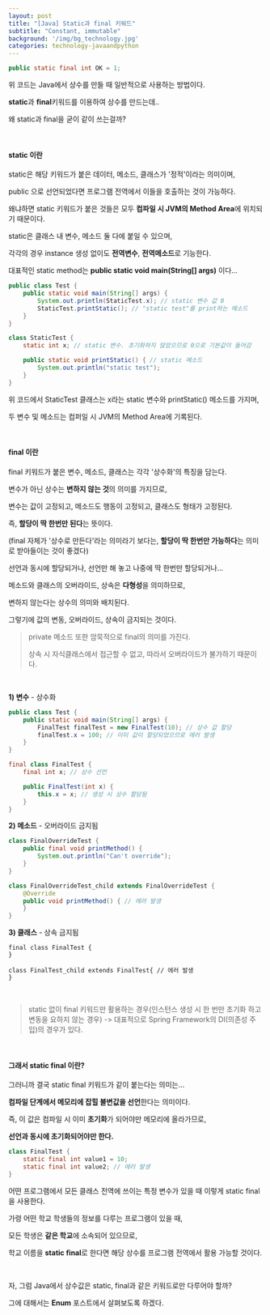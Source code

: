 ```yaml
---
layout: post
title: "[Java] Static과 final 키워드"
subtitle: "Constant, immutable"
background: '/img/bg_technology.jpg'
categories: technology-javaandpython
---
```


```java
public static final int OK = 1;
```

위 코드는 Java에서 상수를 만들 때 일반적으로 사용하는 방법이다.

**static**과 **final**키워드를 이용하여 상수를 만드는데..

왜 static과 final을 굳이 같이 쓰는걸까?

<br/>

#### static 이란

static은 해당 키워드가 붙은 데이터, 메소드, 클래스가 '정적'이라는 의미이며,

public 으로 선언되었다면 프로그램 전역에서 이들을 호출하는 것이 가능하다.

왜냐하면 static 키워드가 붙은 것들은 모두 **컴파일 시 JVM의 Method Area**에 위치되기 때문이다.

static은 클래스 내 변수, 메소드 둘 다에 붙일 수 있으며,

각각의 경우 instance 생성 없이도 **전역변수**, **전역메소드**로 기능한다.

대표적인 static method는 **public static void main(String[] args)** 이다...

```java
public class Test {
	public static void main(String[] args) {
		System.out.println(StaticTest.x); // static 변수 값 0
		StaticTest.printStatic(); // "static test"를 print하는 메소드
	}
}

class StaticTest {
	static int x; // static 변수. 초기화하지 않았으므로 0으로 기본값이 들어감

	public static void printStatic() { // static 메소드
		System.out.println("static test");
	}
}
```

위 코드에서 StaticTest 클래스는 x라는 static 변수와 printStatic() 메소드를 가지며,

두 변수 및 메소드는 컴퍼일 시 JVM의 Method Area에 기록된다.

<br/>

#### final 이란

final 키워드가 붙은 변수, 메소드, 클래스는 각각 '상수화'의 특징을 담는다.

변수가 아닌 상수는 **변하지 않는 것**의 의미를 가지므로,

변수는 값이 고정되고, 메소드도 행동이 고정되고, 클래스도 형태가 고정된다.

즉, **할당이 딱 한번만 된다**는 뜻이다.

(final 자체가 '상수로 만든다'라는 의미라기 보다는, **할당이 딱 한번만 가능하다**는 의미로 받아들이는 것이 좋겠다)

선언과 동시에 할당되거나, 선언만 해 놓고 나중에 딱 한번만 할당되거나...

메소드와 클래스의 오버라이드, 상속은 **다형성**을 의미하므로,

변하지 않는다는 상수의 의미와 배치된다.

그렇기에 값의 변동, 오버라이드, 상속이 금지되는 것이다.

> private 메소드 또한 암묵적으로 final의 의미를 가진다.
>
> 상속 시 자식클래스에서 접근할 수 없고, 따라서 오버라이드가 불가하기 때문이다.

<br/>

**1) 변수** - 상수화

```java
public class Test {
	public static void main(String[] args) {
		FinalTest finalTest = new FinalTest(10); // 상수 값 할당
		finalTest.x = 100; // 이미 값이 할당되었으므로 에러 발생
	}
}

final class FinalTest {
	final int x; // 상수 선언

	public FinalTest(int x) {
		this.x = x; // 생성 시 상수 할당됨
	}
}
```

**2) 메소드** - 오버라이드 금지됨

```java
class FinalOverrideTest {
	public final void printMethod() {
		System.out.println("Can't override");
	}
}

class FinalOverrideTest_child extends FinalOverrideTest {
	@Override
	public void printMethod() { // 에러 발생
	}
}
```

**3) 클래스** - 상속 금지됨

```
final class FinalTest {
}

class FinalTest_child extends FinalTest{ // 에러 발생
}
```

<br/>

> static 없이 final 키워드만 활용하는 경우(인스턴스 생성 시 한 번만 초기화 하고 변동을 요하지 않는 경우) -> 대표적으로 Spring Framework의 DI(의존성 주입)의 경우가 있다.

<br/>

#### 그래서 static final 이란?

그러니까 결국 static final 키워드가 같이 붙는다는 의미는...

**컴파일 단계에서 메모리에 잡힐 불변값을 선언**한다는 의미이다.

즉, 이 값은 컴파일 시 이미 **초기화**가 되어야만 메모리에 올라가므로,

**선언과 동시에 초기화되어야만 한다.**

```java
class FinalTest {
	static final int value1 = 10;
	static final int value2; // 에러 발생
}
```

어떤 프로그램에서 모든 클래스 전역에 쓰이는 특정 변수가 있을 때 이렇게 static final을 사용한다.

가령 어떤 학교 학생들의 정보를 다루는 프로그램이 있을 때,

모든 학생은 **같은 학교**에 소속되어 있으므로,

학교 이름을 **static final**로 한다면 해당 상수를 프로그램 전역에서 활용 가능할 것이다.

<br/>

자, 그럼 Java에서 상수값은 static, final과 같은 키워드로만 다루어야 할까?

그에 대해서는 **Enum** 포스트에서 살펴보도록 하겠다.
